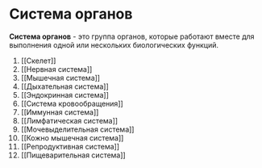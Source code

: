 # Система органов
**Система органов** - это группа органов, которые работают вместе для выполнения одной или нескольких биологических функций.

1. [[Скелет]]
2. [[Нервная система]]
4. [[Мышечная система]]
5. [[Дыхательная система]]
6. [[Эндокринная система]]
7. [[Система кровообращения]]
8. [[Иммунная система]]
9. [[Лимфатическая система]]
10. [[Мочевыделительная система]]
11. [[Кожно мышечная система]]
12. [[Репродуктивная система]]
13. [[Пищеварительная система]]